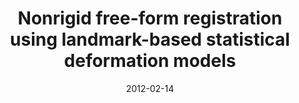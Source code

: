 ---
title: "Nonrigid free-form registration using landmark-based statistical deformation models"
collection: publications-conference
permalink: 
excerpt: 'Learning-based statistical free-form deformation model for registration'
date: 2012-02-14
presentation_type: Oral
venue: 'SPIE Medical Imaging 2012: Image Processing'
paperurl: https://www.spiedigitallibrary.org/conference-proceedings-of-spie/8314/831418/Nonrigid-free-form-registration-using-landmark-based-statistical-deformation-models/10.1117/12.911441.short
citation: '<b>Pszczolkowski, S.</b>, Pizarro, L., Guerrero, R. and Rueckert, D., 2012, February. &quot;Nonrigid free-form registration using landmark-based statistical deformation models&quot; <i>In Medical Imaging 2012: Image Processing</i> (Vol. 8314, p. 831418). International Society for Optics and Photonics'
---